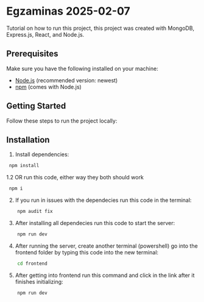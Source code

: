 # Egzaminas 2025-02-07

Tutorial on how to run this project, this project was created with MongoDB, Express.js, React, and Node.js.

## Prerequisites

Make sure you have the following installed on your machine:
- [Node.js](https://nodejs.org/) (recommended version: newest)
- [npm](https://www.npmjs.com/get-npm) (comes with Node.js)

## Getting Started

Follow these steps to run the project locally:

## Installation
1. Install dependencies:
```bash
 npm install
 ```
1.2 OR run this code, either way they both should work
```bash
 npm i
```

2. If you run in issues with the dependecies run this code in the terminal:

```bash
    npm audit fix
```

3.  After installing all dependecies run this code to start the server:

```bash
    npm run dev
```
4. After running the server, create another terminal (powershell) go into the frontend folder by typing this code into the new terminal:
```bash
    cd frontend
```
5. After getting into frontend run this command and click in the link after it finishes initializing:
```bash
    npm run dev
```
